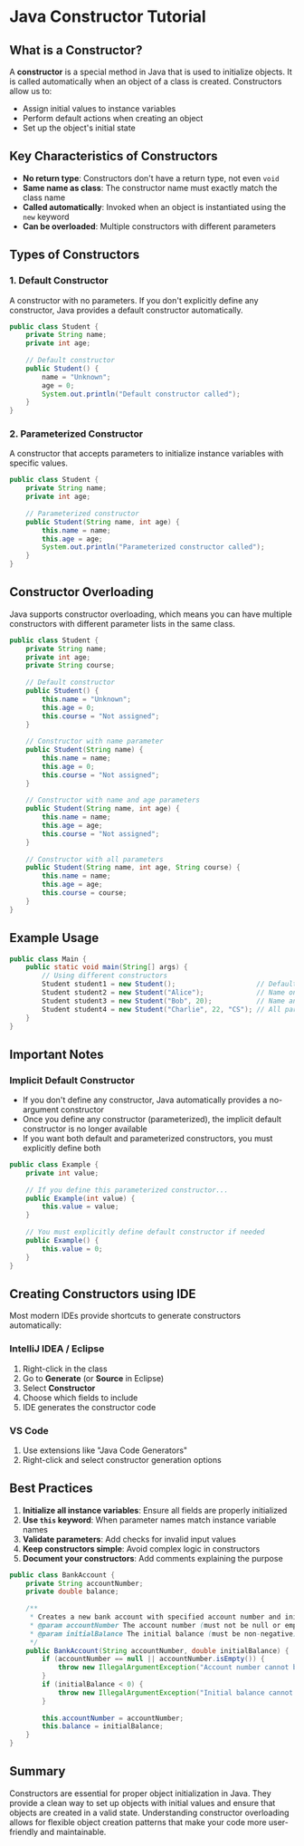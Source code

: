 # Java Constructor Tutorial

## What is a Constructor?

A **constructor** is a special method in Java that is used to initialize objects. It is called automatically when an object of a class is created. Constructors allow us to:

- Assign initial values to instance variables
- Perform default actions when creating an object
- Set up the object's initial state

## Key Characteristics of Constructors

- **No return type**: Constructors don't have a return type, not even `void`
- **Same name as class**: The constructor name must exactly match the class name
- **Called automatically**: Invoked when an object is instantiated using the `new` keyword
- **Can be overloaded**: Multiple constructors with different parameters

## Types of Constructors

### 1. Default Constructor

A constructor with no parameters. If you don't explicitly define any constructor, Java provides a default constructor automatically.

```java
public class Student {
    private String name;
    private int age;
    
    // Default constructor
    public Student() {
        name = "Unknown";
        age = 0;
        System.out.println("Default constructor called");
    }
}
```

### 2. Parameterized Constructor

A constructor that accepts parameters to initialize instance variables with specific values.

```java
public class Student {
    private String name;
    private int age;
    
    // Parameterized constructor
    public Student(String name, int age) {
        this.name = name;
        this.age = age;
        System.out.println("Parameterized constructor called");
    }
}
```

## Constructor Overloading

Java supports constructor overloading, which means you can have multiple constructors with different parameter lists in the same class.

```java
public class Student {
    private String name;
    private int age;
    private String course;
    
    // Default constructor
    public Student() {
        this.name = "Unknown";
        this.age = 0;
        this.course = "Not assigned";
    }
    
    // Constructor with name parameter
    public Student(String name) {
        this.name = name;
        this.age = 0;
        this.course = "Not assigned";
    }
    
    // Constructor with name and age parameters
    public Student(String name, int age) {
        this.name = name;
        this.age = age;
        this.course = "Not assigned";
    }
    
    // Constructor with all parameters
    public Student(String name, int age, String course) {
        this.name = name;
        this.age = age;
        this.course = course;
    }
}
```

## Example Usage

```java
public class Main {
    public static void main(String[] args) {
        // Using different constructors
        Student student1 = new Student();                    // Default constructor
        Student student2 = new Student("Alice");             // Name only
        Student student3 = new Student("Bob", 20);           // Name and age
        Student student4 = new Student("Charlie", 22, "CS"); // All parameters
    }
}
```

## Important Notes

### Implicit Default Constructor

- If you don't define any constructor, Java automatically provides a no-argument constructor
- Once you define any constructor (parameterized), the implicit default constructor is no longer available
- If you want both default and parameterized constructors, you must explicitly define both

```java
public class Example {
    private int value;
    
    // If you define this parameterized constructor...
    public Example(int value) {
        this.value = value;
    }
    
    // You must explicitly define default constructor if needed
    public Example() {
        this.value = 0;
    }
}
```

## Creating Constructors using IDE

Most modern IDEs provide shortcuts to generate constructors automatically:

### IntelliJ IDEA / Eclipse
1. Right-click in the class
2. Go to **Generate** (or **Source** in Eclipse)
3. Select **Constructor**
4. Choose which fields to include
5. IDE generates the constructor code

### VS Code
1. Use extensions like "Java Code Generators"
2. Right-click and select constructor generation options

## Best Practices

1. **Initialize all instance variables**: Ensure all fields are properly initialized
2. **Use `this` keyword**: When parameter names match instance variable names
3. **Validate parameters**: Add checks for invalid input values
4. **Keep constructors simple**: Avoid complex logic in constructors
5. **Document your constructors**: Add comments explaining the purpose

```java
public class BankAccount {
    private String accountNumber;
    private double balance;
    
    /**
     * Creates a new bank account with specified account number and initial balance
     * @param accountNumber The account number (must not be null or empty)
     * @param initialBalance The initial balance (must be non-negative)
     */
    public BankAccount(String accountNumber, double initialBalance) {
        if (accountNumber == null || accountNumber.isEmpty()) {
            throw new IllegalArgumentException("Account number cannot be null or empty");
        }
        if (initialBalance < 0) {
            throw new IllegalArgumentException("Initial balance cannot be negative");
        }
        
        this.accountNumber = accountNumber;
        this.balance = initialBalance;
    }
}
```

## Summary

Constructors are essential for proper object initialization in Java. They provide a clean way to set up objects with initial values and ensure that objects are created in a valid state. Understanding constructor overloading allows for flexible object creation patterns that make your code more user-friendly and maintainable.
